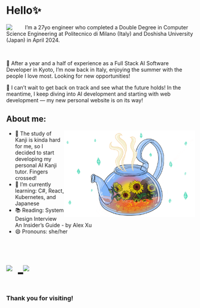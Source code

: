 # Hello✨
<body>
<div>
<img align="left" src="https://c.tenor.com/cXlrPENTVkEAAAAj/chika-dance.gif" width="50px">
I’m a 27yo engineer who completed a Double Degree in Computer Science Engineering at Politecnico di Milano (Italy) and Doshisha University (Japan) in April 2024.

<be><br>

🌼 After a year and a half of experience as a Full Stack AI Software Developer in Kyoto, I’m now back in Italy, enjoying the summer with the people I love most. Looking for new opportunities!

🌷 I can’t wait to get back on track and see what the future holds! In the meantime, I keep diving into AI development and starting with web development — my new personal website is on its way!
</div>
</body>

## About me:
<img align="right" src="https://github.com/YasminAwad/YasminAwad/blob/main/imgs/IMG_2528.PNG" width="350" /> 

- 🔭 The study of Kanji is kinda hard for me, so I decided to start developing my personal AI Kanji tutor. Fingers crossed!
- 🌱 I’m currently learning: C#, React, Kubernetes, and Japanese
- 📚 Reading: System Design Interview An Insider’s Guide - by Alex Xu
- 😄 Pronouns: she/her
<p></p>
<p></p>
<p align="left" style="font-size:50px;">
  <!-- Instagram -->
  <a href="https://www.instagram.com/yapinyapon/" target="_blank">
    <img src="https://www.edigitalagency.com.au/wp-content/uploads/instagram-logo-png-cool-version-paint-brush-colours.png" width="35px" style="margin-right: 15px;">
  </a>

  <!-- YouTube -->
  <a href="https://www.youtube.com/@yapinyapon" target="_blank">
    <img src="https://www.iconpacks.net/icons/2/free-youtube-logo-icon-2431-thumb.png" width="35px">
  </a>
</p>


### Thank you for visiting!

